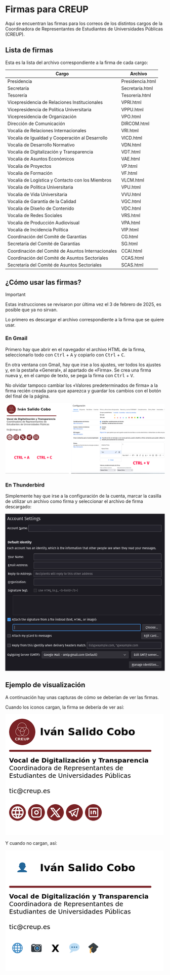 # Firmas para CREUP

Aquí se encuentran las firmas para los correos de los distintos cargos de la Coordinadora de Representantes de Estudiantes de Universidades Públicas (CREUP).

## Lista de firmas

Esta es la lista del archivo correspondiente a la firma de cada cargo:

| Cargo                                              | Archivo          |
| -------------------------------------------------- | ---------------- |
| Presidencia                                        | Presidencia.html |
| Secretaría                                         | Secretaría.html  |
| Tesorería                                          | Tesorería.html   |
| Vicepresidencia de Relaciones Institucionales      | VPRI.html        |
| Vicepresidencia de Política Universitaria          | VPPU.html        |
| Vicepresidencia de Organización                    | VPO.html         |
| Dirección de Comunicación                          | DIRCOM.html      |
| Vocalía de Relaciones Internacionales              | VRI.html         |
| Vocalía de Igualdad y Cooperación al Desarrollo    | VICD.html        |
| Vocalía de Desarrollo Normativo                    | VDN.html         |
| Vocalía de Digitalización y Transparencia          | VDT.html         |
| Vocalía de Asuntos Económicos                      | VAE.html         |
| Vocalía de Proyectos                               | VP.html          |
| Vocalía de Formación                               | VF.html          |
| Vocalía de Logística y Contacto con los Miembros   | VLCM.html        |
| Vocalía de Política Universitaria                  | VPU.html         |
| Vocalía de Vida Universitaria                      | VVU.html         |
| Vocalía de Garantía de la Calidad                  | VGC.html         |
| Vocalía de Diseño de Contenido                     | VDC.html         |
| Vocalía de Redes Sociales                          | VRS.html         |
| Vocalía de Producción Audiovisual                  | VPA.html         |
| Vocalía de Incidencia Política                     | VIP.html         |
| Coordinación del Comité de Garantías               | CG.html          |
| Secretaría del Comité de Garantías                 | SG.html          |
| Coordinación del Comité de Asuntos Internacionales | CCAI.html        |
| Coordinación del Comité de Asuntos Sectoriales     | CCAS.html        |
| Secretaría del Comité de Asuntos Sectoriales       | SCAS.html        |

## ¿Cómo usar las firmas?

> [!IMPORTANT]
> Estas instrucciones se revisaron por última vez el 3 de febrero de 2025, es posible que ya no sirvan.

Lo primero es descargar el archivo correspondiente a la firma que se quiere usar.

### En Gmail

Primero hay que abrir en el navegador el archivo HTML de la firma, seleccionarlo todo con <kbd>Ctrl</kbd> + <kbd>A</kbd> y copiarlo con <kbd>Ctrl</kbd> + <kbd>C</kbd>.

En otra ventana con Gmail, hay que irse a los ajustes, ver todos los ajustes y, en la pestaña «General», al apartado de «Firma». Se crea una firma nueva y, en el campo de texto, se pega la firma con <kbd>Ctrl</kbd> + <kbd>V</kbd>.

No olvidar tampoco cambiar los «Valores predeterminados de firma» a la firma recién creada para que aparezca y guardar los cambios con el botón del final de la página.

![Captura de pantalla de la firma y los ajustes de Gmail](../img/gmail.png)

### En Thunderbird

Simplemente hay que irse a la configuración de la cuenta, marcar la casilla de utilizar un archivo como firma y seleccionar el archivo de firma descargado:

![Captura de pantalla de la ventana de configuración de la cuenta de Thunderbird](../img/thunderbird.png)

## Ejemplo de visualización

A continuación hay unas capturas de cómo se deberían de ver las firmas.

Cuando los iconos cargan, la firma se debería de ver así:

![Firma de Iván Salido Cobo como Vocal de Digitalización y Transparencia de CREUP en la que los iconos cargan](../img/creup.png)

Y cuando no cargan, así:

![Firma de Iván Salido Cobo como Vocal de Digitalización y Transparencia de CREUP en la que los iconos no cargan](../img/creup-no-icons.png)
